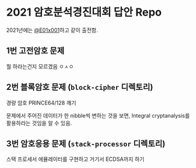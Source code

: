 # 2021 암호분석경진대회 답안 Repo

2021년에는 [@E01x001](https://github.com/E01x001)하고 같이 출전함.

## 1번 고전암호 문제

뭘 하라는건지 모르겠음 ㅇㅅㅇ

## 2번 블록암호 문제 (`block-cipher` 디렉토리)

경량 암호 PRINCE64/128 깨기

문제에서 주어진 데이터가 한 nibble씩 변하는 것을 보면, Integral cryptanalysis를 활용하라는 것임을 알 수 있음.

## 3번 암호응용 문제 (`stack-processor` 디렉토리)

스택 프로세서 에뮬레이터를 구현하고 거기서 ECDSA까지 하기

